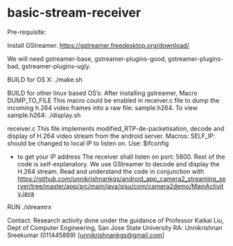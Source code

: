 # basic-stream-receiver
Pre-requisite:

Install GStreamer.
https://gstreamer.freedesktop.org/download/

We will need gstreamer-base, gstreamer-plugins-good, gstreamer-plugins-bad, gstreamer-plugins-ugly.

BUILD for OS X:
./make.sh

BUILD for other linux based OS’s:
After installing gstreamer, 
Macro DUMP_TO_FILE
This macro could be enabled in receiver.c file to dump the incoming h.264 video frames into a raw file: sample.h264.
To view sample.h264:
./display.sh

receiver.c
This file implements modified_RTP-de-packetisation, decode and display of H.264 video stream from the android server.
Macros:
SELF_IP: should be changed to local IP to listen on.
Use: 
$ifconfig 
- to get your IP address
The receiver shall listen on port: 5600.
Rest of the code is self-explanatory.
We use GStreamer to decode and display the H.264 stream.
Read and understand the code in conjunction with https://github.com/unnikrishnankgs/android_app_camera2_streaming_server/tree/master/app/src/main/java/sjsu/com/camera2demo/MainActivity.java

RUN
./streamrx

Contact:
Research activity done under the guidance of 
Professor Kaikai Liu,
Dept of Computer Engineering,
San Jose State University
RA: Unnikrishnan Sreekumar (011445889)
[unnikrishnankgs@gmail.com]

